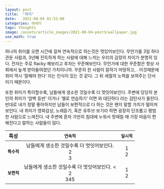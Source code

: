 ```yaml
---
layout: post
title:  "취미"
date:   2021-08-04 01:52:00
categories: 에세이
tags: thoughts
image: /assets/article_images/2021-08-04-post3/wallpaper.jpg
use_math: true
---
```


하나의 취미를 오랜 시간에 걸쳐 연속적으로 하는것은 멋있어보인다. 무언가를 3일 하다 관둔 사람과, 3년째 진득하게 하는 사람에 대해 느끼는 우리의 감정의 차이가 분명히 있다. 전자는 주로 flacky 해보리고 후자는 꾸준해보인다. 무언가에 대한 꾸준함은 항상 사회에서 높게 받아들여졌던 가치이니까. 꾸준히 한 사람이 잘하기 마땅하고, . 이것때문에 취미 역시 ‘잘해야 한다’ 라는 인식이 있는 것 같다. 그 뒤 세월의 노력을 보여주는 단서이기 때문이다.

또한 취미가 특이할수록, 남들에게 생소한 것일수록 더 멋잇어보인다. 주변에 당당히 본인의 취미가 ‘암벽 등반’ 이거나 ‘첼로 연습하기’ 이면 와 대단하다 라는 감탄사가 들린다. 반대로 내가 정말 좋아하지만 남들이 보편적으로 다 하는 것은 왠지 말할 가치가 떨어져보인다. 내 취미가 영화감상, 노래듣기, 혹은 유투브 보기라 하면 굉장히 단조롭고 평범한 사람으로 느껴진다. 내 주변에 혼자 가만히 침대에 누워서 멍때릴 때 가장 마음이 편해진다고 말하는 사람들이 많다. 

 특성 | **`연속적`** | **`일시적`**
:---:|:---:|:---:
**`특수적`** |남들에게 생소한 것일수록 더 멋잇어보인다. <br /> 2 <br /> 3 | 1 <br /> 2 
**`보편적`** | 남들에게 생소한 것일수록 더 멋잇어보인다. < <br /> 2 <br /> 345| 1 <br /> 2 

